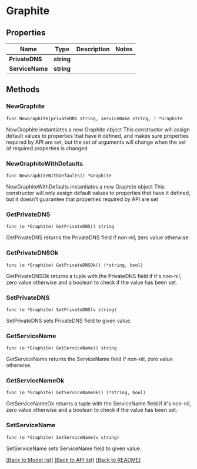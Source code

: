 # Graphite

## Properties

Name | Type | Description | Notes
------------ | ------------- | ------------- | -------------
**PrivateDNS** | **string** |  | 
**ServiceName** | **string** |  | 

## Methods

### NewGraphite

`func NewGraphite(privateDNS string, serviceName string, ) *Graphite`

NewGraphite instantiates a new Graphite object
This constructor will assign default values to properties that have it defined,
and makes sure properties required by API are set, but the set of arguments
will change when the set of required properties is changed

### NewGraphiteWithDefaults

`func NewGraphiteWithDefaults() *Graphite`

NewGraphiteWithDefaults instantiates a new Graphite object
This constructor will only assign default values to properties that have it defined,
but it doesn't guarantee that properties required by API are set

### GetPrivateDNS

`func (o *Graphite) GetPrivateDNS() string`

GetPrivateDNS returns the PrivateDNS field if non-nil, zero value otherwise.

### GetPrivateDNSOk

`func (o *Graphite) GetPrivateDNSOk() (*string, bool)`

GetPrivateDNSOk returns a tuple with the PrivateDNS field if it's non-nil, zero value otherwise
and a boolean to check if the value has been set.

### SetPrivateDNS

`func (o *Graphite) SetPrivateDNS(v string)`

SetPrivateDNS sets PrivateDNS field to given value.


### GetServiceName

`func (o *Graphite) GetServiceName() string`

GetServiceName returns the ServiceName field if non-nil, zero value otherwise.

### GetServiceNameOk

`func (o *Graphite) GetServiceNameOk() (*string, bool)`

GetServiceNameOk returns a tuple with the ServiceName field if it's non-nil, zero value otherwise
and a boolean to check if the value has been set.

### SetServiceName

`func (o *Graphite) SetServiceName(v string)`

SetServiceName sets ServiceName field to given value.



[[Back to Model list]](../README.md#documentation-for-models) [[Back to API list]](../README.md#documentation-for-api-endpoints) [[Back to README]](../README.md)



